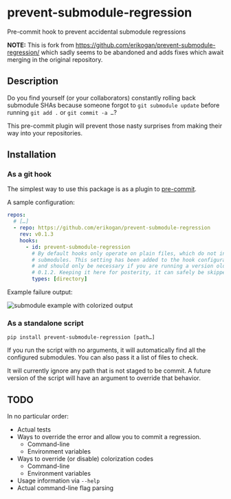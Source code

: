 # prevent-submodule-regression

Pre-commit hook to prevent accidental submodule regressions

**NOTE:** This is fork from https://github.com/erikogan/prevent-submodule-regression/ which sadly seems to be 
abandoned and adds fixes which await merging in the original repository.

## Description

Do you find yourself (or your collaborators) constantly rolling back submodule
SHAs because someone forgot to `git submodule update` before running `git add
.` or `git commit -a …`?

This pre-commit plugin will prevent those nasty surprises from making their
way into your repositories.

## Installation

### As a git hook

The simplest way to use this package is as a plugin to [pre-commit](https://pre-commit.com/).

A sample configuration:

```yaml
repos:
  # […]
  - repo: https://github.com/erikogan/prevent-submodule-regression
    rev: v0.1.3
    hooks:
      - id: prevent-submodule-regression
        # By default hooks only operate on plain files, which do not include
        # submodules. This setting has been added to the hook configuration,
        # and should only be necessary if you are running a version older than
        # 0.1.2. Keeping it here for posterity, it can safely be skipped.
        types: [directory]
```

Example failure output:

![submodule example with colorized output](https://user-images.githubusercontent.com/60583/89809067-ec04d500-daef-11ea-9d43-7e990ea21234.png)


### As a standalone script

```
pip install prevent-submodule-regression [path…]
```

If you run the script with no arguments, it will automatically find all the
configured submodules. You can also pass it a list of files to check.

It will currently ignore any path that is not staged to be commit. A future
version of the script will have an argument to override that behavior.

## TODO

In no particular order:

* Actual tests
* Ways to override the error and allow you to commit a regression.
  * Command-line
  * Environment variables
* Ways to override (or disable) colorization codes
  * Command-line
  * Environment variables
* Usage information via `--help`
* Actual command-line flag parsing
